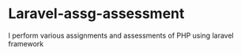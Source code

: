 # Laravel-assg-assessment
I perform various assignments and assessments of PHP using laravel framework
